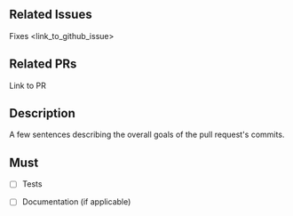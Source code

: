 ## Related Issues
Fixes <link_to_github_issue>

## Related PRs
Link to PR

## Description
A few sentences describing the overall goals of the pull request's commits.

## Must
- [ ] Tests
- [ ] Documentation (if applicable)

